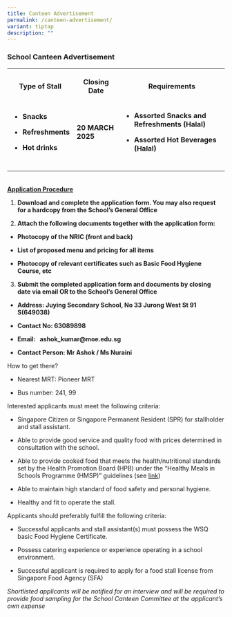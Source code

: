 ```yaml
---
title: Canteen Advertisement
permalink: /canteen-advertisement/
variant: tiptap
description: ""
---
```

<h3><strong>School Canteen Advertisement</strong></h3>
<p></p>
<table style="minWidth: 75px">
<colgroup>
<col>
<col>
<col>
</colgroup>
<tbody>
<tr>
<th rowspan="1" colspan="1">
<p>Type of Stall</p>
</th>
<th rowspan="1" colspan="1">
<p>Closing Date</p>
</th>
<th rowspan="1" colspan="1">
<p>Requirements</p>
</th>
</tr>
<tr>
<td rowspan="1" colspan="1">
<ul data-tight="true" class="tight">
<li>
<p><strong>Snacks</strong>
</p>
</li>
<li>
<p><strong>Refreshments </strong>
</p>
</li>
<li>
<p><strong>Hot drinks </strong>
</p>
</li>
</ul>
</td>
<td rowspan="1" colspan="1">
<p><strong>20 MARCH 2025</strong>
</p>
</td>
<td rowspan="1" colspan="1">
<ul data-tight="true" class="tight">
<li>
<p><strong>Assorted Snacks and Refreshments (Halal)</strong>
</p>
</li>
<li>
<p><strong>Assorted Hot Beverages (Halal)</strong>
</p>
</li>
</ul>
</td>
</tr>
<tr>
<td rowspan="1" colspan="1">
<p></p>
</td>
<td rowspan="1" colspan="1">
<p></p>
</td>
<td rowspan="1" colspan="1">
<p></p>
</td>
</tr>
</tbody>
</table>
<p>
<br><strong><u>Application Procedure</u></strong>
</p>
<ol data-tight="true" class="tight">
<li>
<p><strong>Download and complete the application form. You may also request for a hardcopy from the School’s General Office</strong>
</p>
</li>
</ol>
<p></p>
<ol start="2" data-tight="true" class="tight">
<li>
<p><strong>Attach the following documents together with the application form:</strong>
</p>
</li>
</ol>
<ul data-tight="true" class="tight">
<li>
<p><strong>Photocopy of the NRIC (front and back)</strong>
</p>
</li>
<li>
<p><strong>List of proposed menu and pricing for all items</strong>
</p>
</li>
<li>
<p><strong>Photocopy of relevant certificates such as Basic Food Hygiene Course, etc</strong>
</p>
</li>
</ul>
<p></p>
<ol start="3" data-tight="true" class="tight">
<li>
<p><strong>Submit the completed application form and documents by closing date via email OR to the School’s General Office</strong>
</p>
</li>
</ol>
<ul data-tight="true" class="tight">
<li>
<p><strong>Address: Juying Secondary School, No 33 Jurong West St 91 S(649038)</strong>
</p>
</li>
<li>
<p><strong>Contact No: 63089898</strong>
</p>
</li>
<li>
<p><strong>Email:&nbsp;&nbsp;&nbsp;<a rel="noopener noreferrer nofollow" target="_blank">ashok_kumar@moe.edu.sg</a></strong>
</p>
</li>
<li>
<p><strong>Contact Person: Mr Ashok / Ms Nuraini</strong>
</p>
</li>
</ul>
<p></p>
<p>How to get there?</p>
<ul data-tight="true" class="tight">
<li>
<p>Nearest MRT: Pioneer MRT</p>
</li>
<li>
<p>Bus number: 241, 99</p>
</li>
</ul>
<p></p>
<p>Interested applicants must meet the following criteria:</p>
<ul data-tight="true" class="tight">
<li>
<p>Singapore Citizen or Singapore Permanent Resident (SPR) for stallholder
and stall assistant.</p>
</li>
<li>
<p>Able to provide good service and quality food with prices determined in
consultation with the school.</p>
</li>
<li>
<p>Able to provide cooked food that meets the health/nutritional standards
set by the Health Promotion Board (HPB) under the “Healthy Meals in Schools
Programme (HMSP)” guidelines (see&nbsp;<a href="https://hpb.gov.sg/schools/school-programmes/healthy-meals-in-schools-programme" rel="noopener noreferrer nofollow" target="_blank">link</a>)</p>
</li>
<li>
<p>Able to maintain high standard of food safety and personal hygiene.</p>
</li>
<li>
<p>Healthy and fit to operate the stall.</p>
</li>
</ul>
<p></p>
<p>Applicants should preferably fulfill the following criteria:</p>
<ul data-tight="true" class="tight">
<li>
<p>Successful applicants and stall assistant(s) must possess the WSQ basic
Food Hygiene Certificate.</p>
</li>
<li>
<p>Possess catering experience or experience operating in a school environment.</p>
</li>
<li>
<p>Successful applicant is required to apply for a food stall license from
Singapore Food Agency (SFA)</p>
</li>
</ul>
<p></p>
<p><em>Shortlisted applicants will be notified for an interview and will be required to provide food sampling for the School Canteen Committee at the applicant’s own expense</em>
</p>
<p>&nbsp;</p>